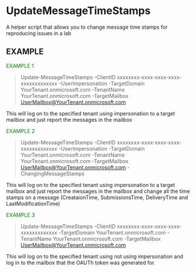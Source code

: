 # UpdateMessageTimeStamps

A helper script that allows you to change message time stamps for reproducing issues in a lab

## EXAMPLE

<span style="color:green">EXAMPLE 1</span>

> Update-MessageTimeStamps -ClientID xxxxxxxx-xxxx-xxxx-xxxx-xxxxxxxxxxxxx -UserImpersonation -TargetDomain YourTenant.onmicrosoft.com -TenantName YourTenant.onmicrosoft.com -TargetMailbox UserMailbox@YourTenant.onmicrosoft.com

This will log on to the specified tenant using impersonation to a target mailbox and just report the messages in the mailbox

<span style="color:green">EXAMPLE 2</span>

> Update-MessageTimeStamps -ClientID xxxxxxxx-xxxx-xxxx-xxxx-xxxxxxxxxxxxx -UserImpersonation -TargetDomain YourTenant.onmicrosoft.com -TenantName YourTenant.onmicrosoft.com -TargetMailbox UserMailbox@YourTenant.onmicrosoft.com -ChangingMessageStamps

This will log on to the specified tenant using impersonation to a target mailbox and just report the messages in the mailbox and change all the time stamps on a message (CreataionTime, SubmissionsTime, DeliveryTime and LastModificationTime)

<span style="color:green">EXAMPLE 3</span>

> Update-MessageTimeStamps -ClientID xxxxxxxx-xxxx-xxxx-xxxx-xxxxxxxxxxxxx -TargetDomain YourTenant.onmicrosoft.com -TenantName YourTenant.onmicrosoft.com -TargetMailbox UserMailbox@YourTenant.onmicrosoft.com

This will log on to the specified tenant using not using impersonation and log in to the mailbox that the OAUTh token was generated for.
